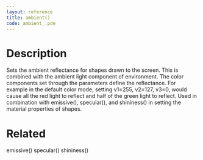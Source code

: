 ```yaml
---
layout: reference
title: ambient()
code: ambient_.pde
---
```


# Description

Sets the ambient reflectance for shapes drawn to the screen. This is combined with the ambient light component of environment. The color components set through the parameters define the reflectance. For example in the default color mode, setting v1=255, v2=127, v3=0, would cause all the red light to reflect and half of the green light to reflect. Used in combination with emissive(), specular(), and shininess() in setting the material properties of shapes.

# Related

emissive()
specular()
shininess()
